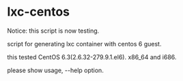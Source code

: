 lxc-centos
========

Notice: this script is now testing.

script for generating lxc container with centos 6 guest.

this tested CentOS 6.3(2.6.32-279.9.1.el6). x86_64 and i686.

please show usage, --help option.
